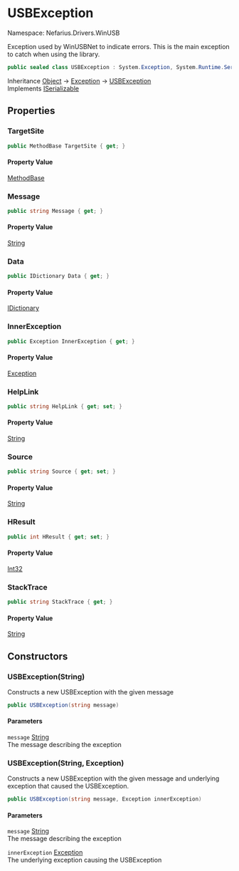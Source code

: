 # USBException

Namespace: Nefarius.Drivers.WinUSB

Exception used by WinUSBNet to indicate errors. This is the
 main exception to catch when using the library.

```csharp
public sealed class USBException : System.Exception, System.Runtime.Serialization.ISerializable
```

Inheritance [Object](https://docs.microsoft.com/en-us/dotnet/api/system.object) → [Exception](https://docs.microsoft.com/en-us/dotnet/api/system.exception) → [USBException](./nefarius.drivers.winusb.usbexception.md)<br>
Implements [ISerializable](https://docs.microsoft.com/en-us/dotnet/api/system.runtime.serialization.iserializable)

## Properties

### **TargetSite**

```csharp
public MethodBase TargetSite { get; }
```

#### Property Value

[MethodBase](https://docs.microsoft.com/en-us/dotnet/api/system.reflection.methodbase)<br>

### **Message**

```csharp
public string Message { get; }
```

#### Property Value

[String](https://docs.microsoft.com/en-us/dotnet/api/system.string)<br>

### **Data**

```csharp
public IDictionary Data { get; }
```

#### Property Value

[IDictionary](https://docs.microsoft.com/en-us/dotnet/api/system.collections.idictionary)<br>

### **InnerException**

```csharp
public Exception InnerException { get; }
```

#### Property Value

[Exception](https://docs.microsoft.com/en-us/dotnet/api/system.exception)<br>

### **HelpLink**

```csharp
public string HelpLink { get; set; }
```

#### Property Value

[String](https://docs.microsoft.com/en-us/dotnet/api/system.string)<br>

### **Source**

```csharp
public string Source { get; set; }
```

#### Property Value

[String](https://docs.microsoft.com/en-us/dotnet/api/system.string)<br>

### **HResult**

```csharp
public int HResult { get; set; }
```

#### Property Value

[Int32](https://docs.microsoft.com/en-us/dotnet/api/system.int32)<br>

### **StackTrace**

```csharp
public string StackTrace { get; }
```

#### Property Value

[String](https://docs.microsoft.com/en-us/dotnet/api/system.string)<br>

## Constructors

### **USBException(String)**

Constructs a new USBException with the given message

```csharp
public USBException(string message)
```

#### Parameters

`message` [String](https://docs.microsoft.com/en-us/dotnet/api/system.string)<br>
The message describing the exception

### **USBException(String, Exception)**

Constructs a new USBException with the given message and underlying exception
 that caused the USBException.

```csharp
public USBException(string message, Exception innerException)
```

#### Parameters

`message` [String](https://docs.microsoft.com/en-us/dotnet/api/system.string)<br>
The message describing the exception

`innerException` [Exception](https://docs.microsoft.com/en-us/dotnet/api/system.exception)<br>
The underlying exception causing the USBException
